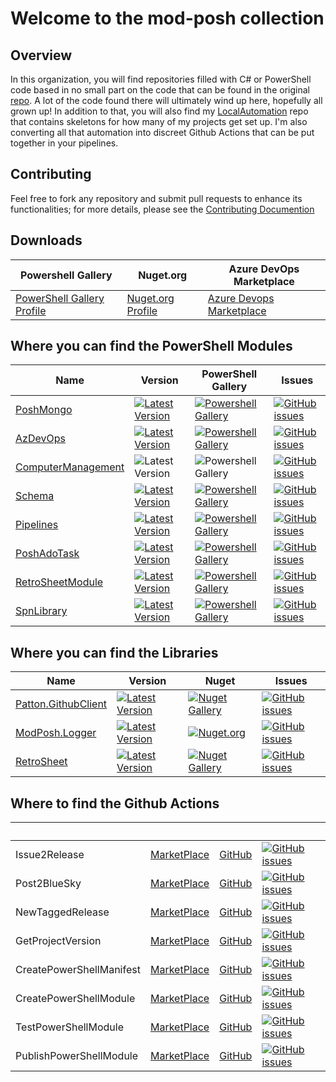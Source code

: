 # Welcome to the mod-posh collection

## Overview

In this organization, you will find repositories filled with C# or PowerShell code based in no small part on the code that can be found in the original [repo](https://github.com/jeffpatton1971/mod-posh). A lot of the code found there will ultimately wind up here, hopefully all grown up! In addition to that, you will also find my [LocalAutomation](https://github.com/mod-posh/LocalAutomaion) repo that contains skeletons for how many of my projects get set up. I'm also converting all that automation into discreet Github Actions that can be put together in your pipelines.

## Contributing

Feel free to fork any repository and submit pull requests to enhance its functionalities; for more details, please see the [Contributing Documention](CONTRIBUTING.md)

## Downloads

| Powershell Gallery | Nuget.org | Azure DevOps Marketplace |
|-----------------|----------------|----------------|
| [PowerShell Gallery Profile](https://www.powershellgallery.com/profiles/jeffpatton1971)| [Nuget.org Profile](https://www.nuget.org/profiles/jeffpatton1971) | [Azure Devops Marketplace](https://marketplace.visualstudio.com/publishers/pattontech) |

## Where you can find the PowerShell Modules

| Name | Version | PowerShell Gallery | Issues |
|-----------------|----------------|-----------------|----------------|
| [PoshMongo](https://github.com/poshmongo) | [![Latest Version](https://img.shields.io/github/v/tag/PoshMongo/PoshMongo)](https://github.com/PoshMongo/PoshMongo/tags) | [![Powershell Gallery](https://img.shields.io/powershellgallery/dt/PoshMongo)](https://www.powershellgallery.com/packages/PoshMongo) | [![GitHub issues](https://img.shields.io/github/issues/PoshMongo/PoshMongo)](https://github.com/PoshMongo/PoshMongo/issues) |
| [AzDevOps](https://github.com/Azure-Devops-PowerShell-Module/AzDevOps) | [![Latest Version](https://img.shields.io/github/v/tag/Azure-Devops-PowerShell-Module/AzDevOps)](https://github.com/Azure-Devops-PowerShell-Module/AzDevOps/tags) | [![Powershell Gallery](https://img.shields.io/powershellgallery/dt/AzDevOps)](https://www.powershellgallery.com/packages/AzDevOps) | [![GitHub issues](https://img.shields.io/github/issues/Azure-Devops-PowerShell-Module/AzDevOps)](https://github.com/Azure-Devops-PowerShell-Module/AzDevOps/issues) |
| [ComputerManagement](https://github.com/mod-posh/ComputerManagement) | ![Latest Version](https://img.shields.io/github/v/tag/mod-posh/ComputerManagement) | ![Powershell Gallery](https://img.shields.io/powershellgallery/dt/ComputerManagement) | [![GitHub issues](https://img.shields.io/github/issues/mod-posh/ComputerManagement)](https://github.com/mod-posh/ComputerManagement/issues) |
| [Schema](https://github.com/SchemaModule/PowerShell) | [![Latest Version](https://img.shields.io/github/v/tag/SchemaModule/PowerShell)](https://github.com/SchemaModule/PowerShell/tags) | [![Powershell Gallery](https://img.shields.io/powershellgallery/dt/schema)](https://www.powershellgallery.com/packages/schema) | [![GitHub issues](https://img.shields.io/github/issues/SchemaModule/PowerShell)](https://github.com/SchemaModule/PowerShell/issues) |
| [Pipelines](https://github.com/mod-posh/Pipelines) | [![Latest Version](https://img.shields.io/github/v/tag/mod-posh/Pipelines)](https://github.com/mod-posh/Pipelines/tags) | [![Powershell Gallery](https://img.shields.io/powershellgallery/dt/Pipelines)](https://www.powershellgallery.com/packages/Pipelines) | [![GitHub issues](https://img.shields.io/github/issues/mod-posh/Pipelines)](https://github.com/mod-posh/Pipelines/issues) |
| [PoshAdoTask](https://github.com/PoshAdoTasks/PoshAdoTask) | [![Latest Version](https://img.shields.io/github/v/tag/PoshAdoTasks/PoshAdoTask)](https://github.com/PoshAdoTasks/PoshAdoTask/tags) | [![Powershell Gallery](https://img.shields.io/powershellgallery/dt/PoshAdoTask)](https://www.powershellgallery.com/packages/PoshAdoTask) | [![GitHub issues](https://img.shields.io/github/issues/PoshAdoTasks/PoshAdoTask)](https://github.com/PoshAdoTasks/PoshAdoTask/issues) |
| [RetroSheetModule](https://github.com/RetrosheetPOSH/RetroSheetModule) | [![Latest Version](https://img.shields.io/github/v/tag/RetrosheetPOSH/RetroSheetModule)](https://github.com/RetrosheetPOSH/RetroSheetModule/tags) | [![Powershell Gallery](https://img.shields.io/powershellgallery/dt/RetroSheetModule)](https://www.powershellgallery.com/packages/RetroSheetModule) | [![GitHub issues](https://img.shields.io/github/issues/RetrosheetPOSH/RetroSheetModule)](https://github.com/RetrosheetPOSH/RetroSheetModule/issues) |
| [SpnLibrary](https://github.com/mod-posh/SpnLibrary) | [![Latest Version](https://img.shields.io/github/v/tag/mod-posh/SpnLibrary)](https://github.com/mod-posh/SpnLibrary/tags) | [![Powershell Gallery](https://img.shields.io/powershellgallery/dt/SpnLibrary)](https://www.powershellgallery.com/packages/SpnLibrary) | [![GitHub issues](https://img.shields.io/github/issues/mod-posh/SpnLibrary)](https://github.com/mod-posh/SpnLibrary/issues) |

## Where you can find the Libraries

| Name | Version | Nuget | Issues |
|-----------------|----------------|-----------------|----------------|
| [Patton.GithubClient](https://github.com/GithubApiTools/GithubClient) | [![Latest Version](https://img.shields.io/github/v/tag/GithubApiTools/GithubClient)](https://github.com/GithubApiTools/GithubClient/tags) | [![Nuget Gallery](https://img.shields.io/nuget/dt/Patton.GithubClient)](https://www.nuget.org/packages/Patton.GithubClient/) | [![GitHub issues](https://img.shields.io/github/issues/GithubApiTools/GithubClient)](https://github.com/GithubApiTools/GithubClient/issues) |
| [ModPosh.Logger](https://github.com/mod-posh/Logger) | [![Latest Version](https://img.shields.io/github/v/tag/mod-posh/Logger)](https://github.com/mod-posh/Logger/tags) | [![Nuget.org](https://img.shields.io/nuget/dt/ModPosh.Logger)](https://www.nuget.org/packages/ModPosh.Logger) | [![GitHub issues](https://img.shields.io/github/issues/mod-posh/Logger)](https://github.com/mod-posh/Logger/issues) |
| [RetroSheet](https://github.com/RetrosheetPOSH/RetroSheet) | [![Latest Version](https://img.shields.io/github/v/tag/RetrosheetPOSH/RetroSheet)](https://github.com/RetrosheetPOSH/RetroSheet/tags) | [![Nuget Gallery](https://img.shields.io/nuget/dt/RetroSheet)](https://www.nuget.org/packages/RetroSheet/) | [![GitHub issues](https://img.shields.io/github/issues/RetrosheetPOSH/RetroSheet)](https://github.com/RetrosheetPOSH/RetroSheet/issues) |

## Where to find the Github Actions

|  &nbsp; |  &nbsp; |  &nbsp; | &nbsp; |
|-----------------|----------------|----------------|----------------|
| Issue2Release | [MarketPlace](https://github.com/marketplace/actions/generate-release-notes-from-milestone) | [GitHub](https://github.com/mod-posh/Issue2ReleaseNotes) | [![GitHub issues](https://img.shields.io/github/issues/mod-posh/Issue2ReleaseNotes)](https://github.com/mod-posh/Issue2ReleaseNotes/issues) |
| Post2BlueSky | [MarketPlace](https://github.com/marketplace/actions/post2bluesky) | [GitHub](https://github.com/mod-posh/Post2BlueSky) | [![GitHub issues](https://img.shields.io/github/issues/mod-posh/Post2BlueSky)](https://github.com/mod-posh/Post2BlueSky/issues) |
| NewTaggedRelease | [MarketPlace](https://github.com/marketplace/actions/newtaggedrelease) | [GitHub](https://github.com/mod-posh/NewTaggedRelease) | [![GitHub issues](https://img.shields.io/github/issues/mod-posh/NewTaggedRelease)](https://github.com/mod-posh/NewTaggedRelease/issues) |
| GetProjectVersion | [MarketPlace](https://github.com/marketplace/actions/getprojectversion) | [GitHub](https://github.com/mod-posh/GetProjectVersion) | [![GitHub issues](https://img.shields.io/github/issues/mod-posh/GetProjectVersion)](https://github.com/mod-posh/GetProjectVersion/issues) |
| CreatePowerShellManifest | [MarketPlace](https://github.com/marketplace/actions/create-powershell-manifest) | [GitHub](https://github.com/mod-posh/CreatePowerShellManifest) | [![GitHub issues](https://img.shields.io/github/issues/mod-posh/CreatePowerShellManifest)](https://github.com/mod-posh/CreatePowerShellManifest/issues) |
| CreatePowerShellModule | [MarketPlace](https://github.com/marketplace/actions/create-powershell-module) | [GitHub](https://github.com/mod-posh/CreatePowerShellModule) | [![GitHub issues](https://img.shields.io/github/issues/mod-posh/CreatePowerShellModule)](https://github.com/mod-posh/CreatePowerShellModule/issues) |
| TestPowerShellModule | [MarketPlace](https://github.com/marketplace/actions/test-powershell-module) | [GitHub](https://github.com/mod-posh/TestPowerShellModule) | [![GitHub issues](https://img.shields.io/github/issues/mod-posh/TestPowerShellModule)](https://github.com/mod-posh/TestPowerShellModule/issues) |
| PublishPowerShellModule | [MarketPlace](https://github.com/marketplace/actions/publish-powershell-module-to-powershellgallery) | [GitHub](https://github.com/mod-posh/PublishPowerShellModule) | [![GitHub issues](https://img.shields.io/github/issues/mod-posh/PublishPowerShellModule)](https://github.com/mod-posh/PublishPowerShellModule/issues) |

